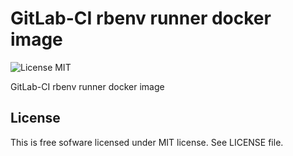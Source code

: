 # GitLab-CI rbenv runner docker image

![License MIT](https://img.shields.io/badge/license-MIT-blue.svg)

GitLab-CI rbenv runner docker image

## License

This is free sofware licensed under MIT license. See LICENSE file.
